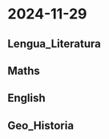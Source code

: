 # 2024-11-29 <!-- markmap: foldAll -->

## Lengua_Literatura

## Maths

## English

## Geo_Historia

